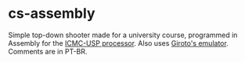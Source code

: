 # cs-assembly
Simple top-down shooter made for a university course, programmed in Assembly for the [ICMC-USP processor](https://github.com/simoesusp/Processador-ICMC). Also uses [Giroto's emulator](https://proc.giroto.dev/). Comments are in PT-BR.
